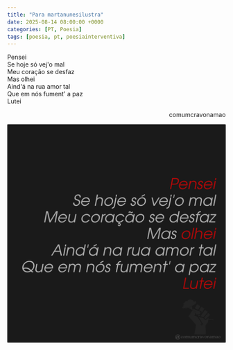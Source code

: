 ```yaml
---
title: "Para martanunesilustra"
date: 2025-08-14 08:00:00 +0000
categories: [PT, Poesia]
tags: [poesia, pt, poesiainterventiva]
---
```


<div style="color:Platinum">
<p>
Pensei<br>
Se hoje só vej'o mal<br>
Meu coração se desfaz<br>
Mas olhei<br>
Aind'á na rua amor tal<br>
Que em nós fument' a paz<br>
Lutei<br>
</p>
</div>
<p style="text-align:right">comumcravonamao</p>

![para-martanunesilustra](assets/images/para-martanunesilustra.png)

